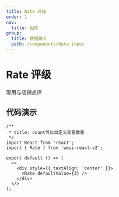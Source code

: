 ```yaml
---
title: Rate 评级
order: 1
nav:
  title: 组件
group:
  title: 数据输入
  path: /components/data-input
---
```


# Rate 评级

常用与店铺点评

## 代码演示

```tsx
/**
 * title: count可以自定义星星数量
 */
import React from 'react';
import { Rate } from 'weui-react-v2';

export default () => (
  <>
    <div style={{ textAlign: 'center' }}>
      <Rate defaultValue={3} />
    </div>
  </>
);
```

<API src="../../../src/Rate/index.tsx"></API>
